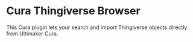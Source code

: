 # Cura Thingiverse Browser
This Cura plugin lets your search and import Thingiverse objects directly from Ultimaker Cura.
